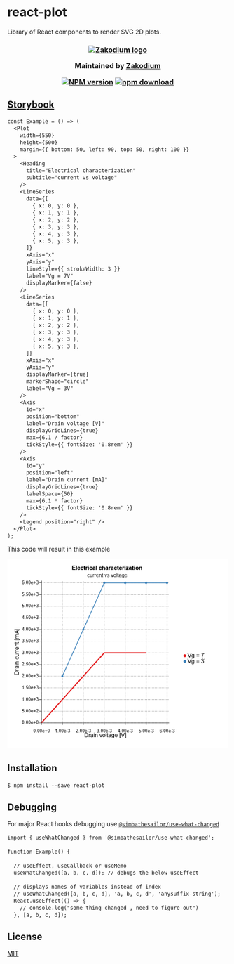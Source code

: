 # react-plot

Library of React components to render SVG 2D plots.

<h3 align="center">

  <a href="https://www.zakodium.com" target="_blank">
    <img src="https://www.zakodium.com/brand/zakodium-logo-white.svg" width="50" alt="Zakodium logo" />
  </a>

  <p>
    Maintained by <a href="https://www.zakodium.com" target="_blank">Zakodium</a>
  </p>

  [![NPM version][npm-image]][npm-url]
  [![npm download][download-image]][download-url]

</h3>

## [Storybook](https://zakodium.github.io/react-plot/)

```tsx
const Example = () => (
  <Plot
    width={550}
    height={500}
    margin={{ bottom: 50, left: 90, top: 50, right: 100 }}
  >
    <Heading
      title="Electrical characterization"
      subtitle="current vs voltage"
    />
    <LineSeries
      data={[
        { x: 0, y: 0 },
        { x: 1, y: 1 },
        { x: 2, y: 2 },
        { x: 3, y: 3 },
        { x: 4, y: 3 },
        { x: 5, y: 3 },
      ]}
      xAxis="x"
      yAxis="y"
      lineStyle={{ strokeWidth: 3 }}
      label="Vg = 7V"
      displayMarker={false}
    />
    <LineSeries
      data={[
        { x: 0, y: 0 },
        { x: 1, y: 1 },
        { x: 2, y: 2 },
        { x: 3, y: 3 },
        { x: 4, y: 3 },
        { x: 5, y: 3 },
      ]}
      xAxis="x"
      yAxis="y"
      displayMarker={true}
      markerShape="circle"
      label="Vg = 3V"
    />
    <Axis
      id="x"
      position="bottom"
      label="Drain voltage [V]"
      displayGridLines={true}
      max={6.1 / factor}
      tickStyle={{ fontSize: '0.8rem' }}
    />
    <Axis
      id="y"
      position="left"
      label="Drain current [mA]"
      displayGridLines={true}
      labelSpace={50}
      max={6.1 * factor}
      tickStyle={{ fontSize: '0.8rem' }}
    />
    <Legend position="right" />
  </Plot>
);
```

This code will result in this example

![Plot Example](./PlotExample.png)

## Installation

`$ npm install --save react-plot`

## Debugging

For major React hooks debugging use [`@simbathesailor/use-what-changed`](https://github.com/simbathesailor/use-what-changed)

```tsx
import { useWhatChanged } from '@simbathesailor/use-what-changed';

function Example() {

  // useEffect, useCallback or useMemo
  useWhatChanged([a, b, c, d]); // debugs the below useEffect

  // displays names of variables instead of index
  // useWhatChanged([a, b, c, d], 'a, b, c, d', 'anysuffix-string');
  React.useEffect(() => {
    // console.log("some thing changed , need to figure out")
  }, [a, b, c, d]);
```

## License

[MIT](./LICENSE)

[npm-image]: https://img.shields.io/npm/v/react-plot.svg?style=flat-square
[npm-url]: https://www.npmjs.com/package/react-plot
[download-image]: https://img.shields.io/npm/dm/react-plot.svg?style=flat-square
[download-url]: https://www.npmjs.com/package/react-plot
